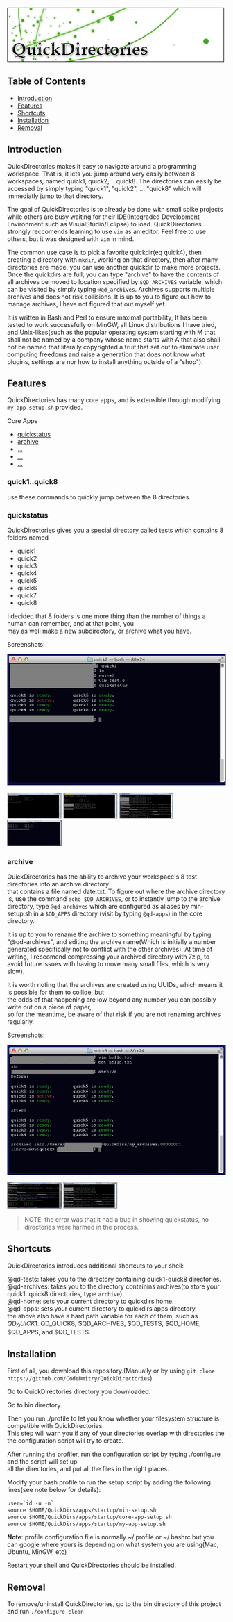 ![Banner](gallery/Banner2.png)

## Table of Contents

* [Introduction](#intro)
* [Features](#features)
* [Shortcuts](#shortcuts)
* [Installation](#install)
* [Removal](#remove)

## <a name="intro">Introduction</a>

QuickDirectories makes it easy to navigate around a programming workspace. That is, it lets you jump around very easily between 8 workspaces, 
named quick1, quick2, ...quick8. The directories can easily be accessed by simply typing "quick1", "quick2", ... "quick8" which will immediatly
jump to that directory.

The goal of QuickDirectories is to already be done with small spike projects while others are busy waiting for their IDE(Integraded Development Environment such as VisualStudio/Eclipse) to load. QuickDirectories strongly reccomends learning to use `vim` as an editor. Feel free to use others, but it was
designed with `vim` in mind.

The common use case is to pick a favorite quickdir(eq quick4), then creating a directory with `mkdir`, working on that directory, then after
many directories are made, you can use another quickdir to make more projects. Once the quickdirs are full, you can type "archive"
to have the contents of all archives be moved to location specified by `$QD_ARCHIVES` variable, which can be visited by simply typing
`@qd_archives`. Archives supports multiple archives and does not risk collisions. It is up to you to figure out how to manage archives,
I have not figured that out myself yet.

It is written in Bash and Perl to ensure maximal portability; It has been tested to work successfully on MinGW, all Linux distributions I have tried,
and Unix-likes(such as the popular operating system starting with M that shall not be named by a company whose name starts with A that also shall not be named that literally copyrighted a fruit that set out to eliminate user computing freedoms and raise a generation that does not know what plugins, settings are nor how to install anything outside of a "shop").

## <a name="features">Features</a>

QuickDirectories has many core apps, and is extensible through modifying `my-app-setup.sh` provided.

<a name="core-apps">Core Apps</a>

* [quickstatus](#quickstatus) 
* [archive](#archive)
* [...](#)
* [...](#)
* [...](#)

### quick1..quick8
use these commands to quickly jump between the 8 directories. 

### quickstatus

QuickDirectories gives you a special directory called tests which contains 8 folders named 

* quick1
* quick2
* quick3
* quick4
* quick5
* quick6
* quick7
* quick8

I decided that 8 folders is one more thing than the number of things a human can remember, and at that point, you <br />
may as well make a new subdirectory, or [archive](#archive) what you have.

Screenshots:

  ![screenshot](gallery/0006.png)

<img src="gallery/0000.png" width="125" height="60" />
<img src="gallery/0001.png" width="125" height="60" />
<img src="gallery/0002.png" width="125" height="60" />
<img src="gallery/0005.png" width="125" height="60" />

### archive

QuickDirectories has the ability to archive your workspace's 8 test directories into an archive directory <br />
that contains a file named date.txt. To figure out where the archive directory is, use  the command `echo $QD_ARCHIVES`, or to
instantly jump to the archive directory, type `@qd-archives` which are configured as aliases by min-setup.sh in a `$QD_APPS` directory
(visit by typing `@qd-apps`) in the core directory. 

It is up to you to rename the archive to something meaningful by typing "@qd-archives", and editing the archive name(Which is initially a number generated
specifically not to conflict with the other archives). At time of writing, I reccomend compressing your archived directory with 7zip, to avoid
future issues with having to move many small files, which is very slow).

It is worth noting that the archives are created using UUIDs, which means it is possible for them to collide, but <br />
the odds of that happening are low beyond any number you can possibly write out on a piece of paper, <br />
so for the meantime, be aware of that risk if you are not renaming archives regularly.

Screenshots:

![screenshot](gallery/0007.png)

<img src="gallery/0003.png" width="125" height="60"  />
<img src="gallery/0002.png" width="125" height="60" />

> NOTE: the error was that it had a bug in showing quickstatus, no directories were harmed in the process.


## <a name="shortcuts">Shortcuts</a>
QuickDirectories introduces additional shortcuts to your shell:

@qd-tests: takes you to the directory containing quick1-quick8 directories.<br />
@qd-archives: takes you to the directory containins archives(to store your quick1..quick8 directories, type `archive`).<br />
@qd-home: sets your current directory to quickdirs home. <br />
@qd-apps: sets your current directory to quickdirs apps directory. <br />
the above also have a hard path variable for each of them, such as $QD_QUICK1..$QD_QUICK8, $QD_ARCHIVES, $QD_TESTS, $QD_HOME, $QD_APPS, and $QD_TESTS.

## <a name="install">Installation</a>

First of all, you download this repository.(Manually or by using `git clone https://github.com/CodeDmitry/QuickDirectories`).

Go to QuickDirectories directory you downloaded.

Go to bin directory.

Then you run ./profile to let you know whether your filesystem structure is compatible with QuickDirectories. <br />
This step will warn you if any of your directories overlap with directories the the configuration script will try to create.

After running the profiler, run the configuration script by typing ./configure and the script will set up <br />
all the directories, and put all the files in the right places.

Modify your bash profile to run the setup script by adding the following lines(see note below for details):

```
user=`id -u -n`
source $HOME/QuickDirs/apps/startup/min-setup.sh
source $HOME/QuickDirs/apps/startup/core-app-setup.sh
source $HOME/QuickDirs/apps/startup/my-app-setup.sh
```

**Note**: profile configuration file is normally ~/.profile or ~/.bashrc but you can google where yours is depending on what system you are using(Mac, Ubuntu, MinGW, etc)

Restart your shell and QuickDirectories should be installed.

## <a name="remove">Removal</a>
To remove/uninstall QuickDirectories, go to the bin directory of this project and run `./configure clean`

